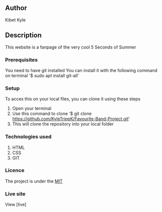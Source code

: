 ## Author 
Kibet Kyle
## Description
This website is a fanpage of the very cool 5 Seconds of Summer
### Prerequisites
You need to have git installed
You can install it with the following command on terminal
'$ sudo apt install git-all'
### Setup 
To acces this on your local files, you can clone it using these steps
1. Open your terminal
2. Use this command to clone '$ git clone https://github.com/KyleTrippK/Favourite-Band-Project.git'
3. This will clone the repository into your local folder
### Technologies used
1. HTML
2. CSS
3. GIT
### Licence
The project is under the [MIT](Licence)
### Live site 
View [live]